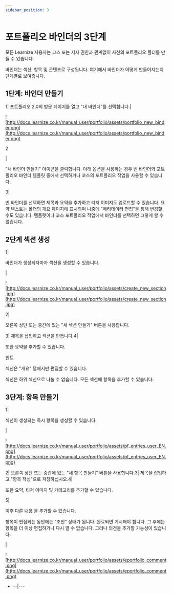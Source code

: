 ```yaml
---
sidebar_position: 3
---
```


# 포트폴리오 바인더의 3단계

모든 Learnize 사용자는 코스 또는 저자 권한과 관계없이 자신의 포트폴리오 폴더를 만들 수 있습니다.

바인더는 섹션, 항목 및 콘텐츠로 구성됩니다. 여기에서 바인더가 어떻게 만들어지는지 단계별로 보여줍니다.

## 1단계: 바인더 만들기

1| 포트폴리오 2.0의 방문 페이지를 열고 "내 바인더"를 선택합니다.|

![http://docs.learnize.co.kr/manual_user/portfolio/assets/portfolio_new_binder.png](http://docs.learnize.co.kr/manual_user/portfolio/assets/portfolio_new_binder.png)

2

|

"새 바인더 만들기" 아이콘을 클릭합니다. 아래 옵션을 사용하는 경우 빈 바인더와 포트폴리오 바인더 템플릿 중에서 선택하거나 코스의 포트폴리오 작업을 사용할 수 있습니다.

3|

빈 바인더를 선택하면 제목과 요약을 추가하고 티저 이미지도 업로드할 수 있습니다. 요약 텍스트는 폴더의 개요 페이지에 표시되며 나중에 "메타데이터 편집"을 통해 변경할 수도 있습니다. 템플릿이나 코스 포트폴리오 작업에서 바인더를 선택하면 그렇게 할 수 없습니다.

## 2단계 섹션 생성

1|

바인더가 생성되자마자 섹션을 생성할 수 있습니다.

|

![http://docs.learnize.co.kr/manual_user/portfolio/assets/create_new_section.jpg](http://docs.learnize.co.kr/manual_user/portfolio/assets/create_new_section.jpg)

2|

오른쪽 상단 또는 중간에 있는 "새 섹션 만들기" 버튼을 사용합니다.

3| 제목을 삽입하고 섹션을 만듭니다.4|

또한 요약을 추가할 수 있습니다.

힌트

섹션은 "개요" 탭에서만 편집할 수 있습니다.

섹션은 하위 섹션으로 나눌 수 없습니다. 모든 섹션에 항목을 추가할 수 있습니다.

## 3단계: 항목 만들기

1|

섹션이 생성되는 즉시 항목을 생성할 수 있습니다.

|

![http://docs.learnize.co.kr/manual_user/portfolio/assets/pf_entries_user_EN.png](http://docs.learnize.co.kr/manual_user/portfolio/assets/pf_entries_user_EN.png)

2| 오른쪽 상단 또는 중간에 있는 "새 항목 만들기" 버튼을 사용합니다.3| 제목을 삽입하고 "항목 작성"으로 저장하십시오.4|

또한 요약, 티저 이미지 및 카테고리를 추가할 수 있습니다.

5|

이후 다른 [내용](http://docs.learnize.co.kr/manual_user/portfolio/Three_steps_to_your_portfolio_binder/My+portfolio+binders.html#Myportfoliobinders-portfolioinhalt) 을 추가할 수 있습니다.

항목이 편집되는 동안에는 "초안" 상태가 됩니다. 완료되면 게시해야 합니다. 그 후에는 항목을 더 이상 편집하거나 다시 열 수 없습니다. 그러나 의견을 추가할 가능성이 있습니다.

|

![http://docs.learnize.co.kr/manual_user/portfolio/assets/eportfolio_comment.png](http://docs.learnize.co.kr/manual_user/portfolio/assets/eportfolio_comment.png)

- --|---